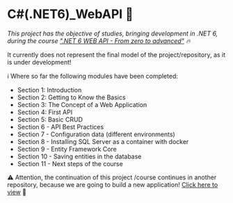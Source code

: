 # C#(.NET6)_WebAPI 🚀

_This project has the objective of studies, bringing development in .NET 6, during the course [".NET 6 WEB API - From zero to advanced"](https://www.udemy.com/course/net-6-web-api-do-zero-ao-avancado/) 🔥_

It currently does not represent the final model of the project/repository, as it is under development!

ℹ️ Where so far the following modules have been completed:
- Section 1: Introduction
- Section 2: Getting to Know the Basics
- Section 3: The Concept of a Web Application
- Section 4: First API
- Section 5: Basic CRUD
- Section 6 - API Best Practices
- Section 7 - Configuration data (different environments)
- Section 8 - Installing SQL Server as a container with docker
- Section 9 - Entity Framework Core
- Section 10 - Saving entities in the database
- Section 11 - Next steps of the course 

⚠ Attention, the continuation of this project /course continues in another repository, because we are going to build a new application! [Click here to view](https://github.com/joaopelisson/.NET6_IWantApp) 💚